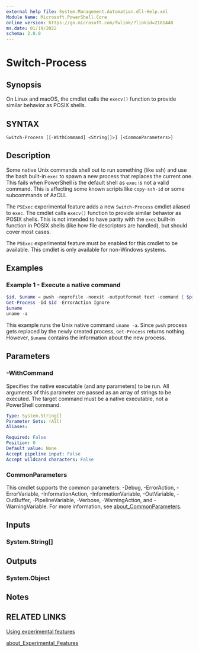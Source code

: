 ```yaml
---
external help file: System.Management.Automation.dll-Help.xml
Module Name: Microsoft.PowerShell.Core
online version: https://go.microsoft.com/fwlink/?linkid=2181448
ms.date: 01/19/2022
schema: 2.0.0
---
```


# Switch-Process

## Synopsis
On Linux and macOS, the cmdlet calls the `execv()` function to provide similar behavior as POSIX shells.

## SYNTAX

```
Switch-Process [[-WithCommand] <String[]>] [<CommonParameters>]
```

## Description

Some native Unix commands shell out to run something (like ssh) and use the bash built-in `exec` to
spawn a new process that replaces the current one. This fails when PowerShell is the default shell
as `exec` is not a valid command. This is affecting some known scripts like `copy-ssh-id` or some
subcommands of AzCLI.

The `PSExec` experimental feature adds a new `Switch-Process` cmdlet aliased to `exec`. The cmdlet
calls `execv()` function to provide similar behavior as POSIX shells. This is not intended to have
parity with the `exec` built-in function in POSIX shells (like how file descriptors are handled),
but should cover most cases.

The `PSExec` experimental feature must be enabled for this cmdlet to be available. This cmdlet is
only available for non-Windows systems.

## Examples

### Example 1 - Execute a native command

```powershell
$id, $uname = pwsh -noprofile -noexit -outputformat text -command { $pid; exec uname -a }
Get-Process -Id $id -ErrorAction Ignore
$uname
uname -a
```

This example runs the Unix native command `uname -a`. Since `pwsh` process gets replaced by the
newly created process, `Get-Process` returns nothing. However, `$uname` contains the information
about the new process.

## Parameters

### -WithCommand

Specifies the native executable (and any parameters) to be run. All arguments of this parameter are
passed as an array of strings to be executed. The target command must be a native executable, not a
PowerShell command.

```yaml
Type: System.String[]
Parameter Sets: (All)
Aliases:

Required: False
Position: 0
Default value: None
Accept pipeline input: False
Accept wildcard characters: False
```

### CommonParameters

This cmdlet supports the common parameters: -Debug, -ErrorAction, -ErrorVariable,
-InformationAction, -InformationVariable, -OutVariable, -OutBuffer, -PipelineVariable, -Verbose,
-WarningAction, and -WarningVariable. For more information, see
[about_CommonParameters](http://go.microsoft.com/fwlink/?LinkID=113216).

## Inputs

### System.String[]

## Outputs

### System.Object

## Notes

## RELATED LINKS

[Using experimental features](/powershell/learn/experimental-features)

[about_Experimental_Features](/powershell/module/Microsoft.PowerShell.Core/About/about_Experimental_Features)
